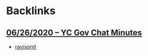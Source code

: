 
# Backlinks
## [06/26/2020 – YC Gov Chat Minutes](<06/26/2020 – YC Gov Chat Minutes.md>)
- [rayisonit](<rayisonit.md>)

